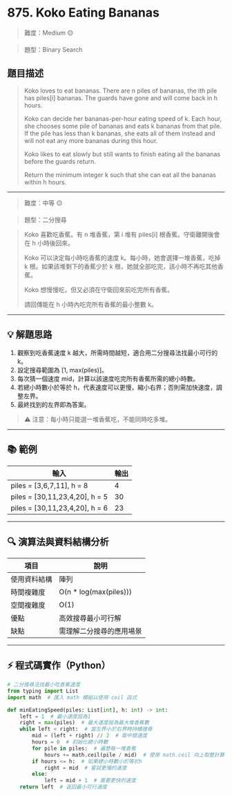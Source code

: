 # 875. Koko Eating Bananas

> 難度：Medium 🟡

> 題型：Binary Search

## 題目描述
> Koko loves to eat bananas. There are n piles of bananas, the ith pile has piles[i] bananas. The guards have gone and will come back in h hours.
>
> Koko can decide her bananas-per-hour eating speed of k. Each hour, she chooses some pile of bananas and eats k bananas from that pile. If the pile has less than k bananas, she eats all of them instead and will not eat any more bananas during this hour.
>
> Koko likes to eat slowly but still wants to finish eating all the bananas before the guards return.
>
> Return the minimum integer k such that she can eat all the bananas within h hours.

---

> 難度：中等 🟡

> 題型：二分搜尋

> Koko 喜歡吃香蕉。有 n 堆香蕉，第 i 堆有 piles[i] 根香蕉。守衛離開後會在 h 小時後回來。
>
> Koko 可以決定每小時吃香蕉的速度 k。每小時，她會選擇一堆香蕉，吃掉 k 根。如果該堆剩下的香蕉少於 k 根，她就全部吃完，該小時不再吃其他香蕉。
>
> Koko 想慢慢吃，但又必須在守衛回來前吃完所有香蕉。
>
> 請回傳能在 h 小時內吃完所有香蕉的最小整數 k。

---

## 💡 解題思路
1. 觀察到吃香蕉速度 k 越大，所需時間越短，適合用二分搜尋法找最小可行的 k。
2. 設定搜尋範圍為 [1, max(piles)]。
3. 每次猜一個速度 mid，計算以該速度吃完所有香蕉所需的總小時數。
4. 若總小時數小於等於 h，代表速度可以更慢，縮小右界；否則需加快速度，調整左界。
5. 最終找到的左界即為答案。

> ⚠️ 注意：每小時只能選一堆香蕉吃，不能同時吃多堆。

---

## 📚 範例

| 輸入 | 輸出 |
|------|------|
| piles = [3,6,7,11], h = 8 | 4 |
| piles = [30,11,23,4,20], h = 5 | 30 |
| piles = [30,11,23,4,20], h = 6 | 23 |

---

## 🔍 演算法與資料結構分析

| 項目         | 說明                         |
|--------------|------------------------------|
| 使用資料結構 | 陣列                         |
| 時間複雜度   | O(n * log(max(piles)))       |
| 空間複雜度   | O(1)                         |
| 優點         | 高效搜尋最小可行解           |
| 缺點         | 需理解二分搜尋的應用場景     |

---

## ⚡ 程式碼實作（Python）

```python
# 二分搜尋法找最小吃香蕉速度
from typing import List
import math  # 匯入 math 模組以使用 ceil 函式

def minEatingSpeed(piles: List[int], h: int) -> int:
    left = 1  # 最小速度設為1
    right = max(piles)  # 最大速度設為最大堆香蕉數
    while left < right:  # 當左界小於右界時持續搜尋
        mid = (left + right) // 2  # 取中間速度
        hours = 0  # 初始化總小時數
        for pile in piles:  # 遍歷每一堆香蕉
            hours += math.ceil(pile / mid)  # 使用 math.ceil 向上取整計算吃完該堆所需小時數
        if hours <= h:  # 如果總小時數小於等於h
            right = mid  # 嘗試更慢的速度
        else:
            left = mid + 1  # 需要更快的速度
    return left  # 返回最小可行速度
```

